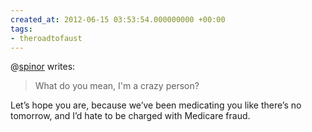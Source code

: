 ```yaml
---
created_at: 2012-06-15 03:53:54.000000000 +00:00
tags:
- theroadtofaust
---
```


@[spinor](http://spinor.tumblr.com/) writes:

> What do you mean, I'm a crazy person?

Let’s hope you are, because we’ve been medicating you like there’s no
tomorrow, and I’d hate to be charged with Medicare fraud.
